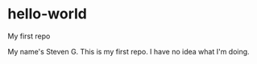# hello-world
My first repo

My name's Steven G. This is my first repo. I have no idea what I'm doing.
